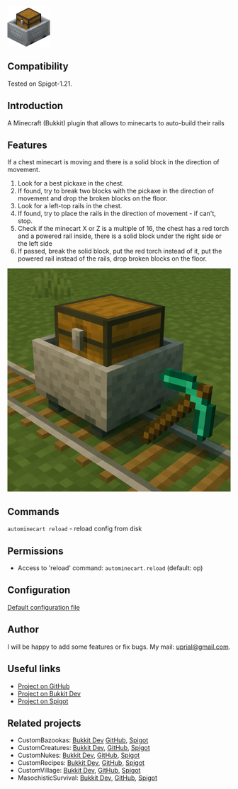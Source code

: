 ![AutoMinecart Logo](images/autominecart-logo.png)

## Compatibility

Tested on Spigot-1.21.

## Introduction

A Minecraft (Bukkit) plugin that allows to minecarts to auto-build their rails

## Features

If a chest minecart is moving and there is a solid block in the direction of movement.
1. Look for a best pickaxe in the chest.
2. If found, try to break two blocks with the pickaxe in the direction of movement and drop the broken blocks on the floor.
3. Look for a left-top rails in the chest.
4. If found, try to place the rails in the direction of movement - if can't, stop.
5. Check if the minecart X or Z is a multiple of 16, the chest has a red torch and a powered rail inside, there is a solid block under the right side or the left side
6. If passed, break the solid block, put the red torch instead of it, put the powered rail instead of the rails, drop broken blocks on the floor.

![a minecraft picture a chest minecart stays on a railway with a pickaxe in direction of the railway](images/autominecart-promo.png)

## Commands

`autominecart reload` - reload config from disk

## Permissions

* Access to 'reload' command:
`autominecart.reload` (default: op)

## Configuration
[Default configuration file](src/main/resources/config.yml)

## Author
I will be happy to add some features or fix bugs. My mail: uprial@gmail.com.

## Useful links
* [Project on GitHub](https://github.com/uprial/autominecart)
* [Project on Bukkit Dev](https://legacy.curseforge.com/minecraft/bukkit-plugins/auto-minecart)
* [Project on Spigot](https://www.spigotmc.org/resources/autominecart.128389/)

## Related projects
* CustomBazookas: [Bukkit Dev](https://legacy.curseforge.com/minecraft/bukkit-plugins/custombazookas/) [GitHub](https://github.com/uprial/custombazookas), [Spigot](https://www.spigotmc.org/resources/custombazookas.124997/)
* CustomCreatures: [Bukkit Dev](http://dev.bukkit.org/bukkit-plugins/customcreatures/), [GitHub](https://github.com/uprial/customcreatures), [Spigot](https://www.spigotmc.org/resources/customcreatures.68711/)
* CustomNukes: [Bukkit Dev](http://dev.bukkit.org/bukkit-plugins/customnukes/), [GitHub](https://github.com/uprial/customnukes), [Spigot](https://www.spigotmc.org/resources/customnukes.68710/)
* CustomRecipes: [Bukkit Dev](https://dev.bukkit.org/projects/custom-recipes), [GitHub](https://github.com/uprial/customrecipes/), [Spigot](https://www.spigotmc.org/resources/customrecipes.89435/)
* CustomVillage: [Bukkit Dev](http://dev.bukkit.org/bukkit-plugins/customvillage/), [GitHub](https://github.com/uprial/customvillage/), [Spigot](https://www.spigotmc.org/resources/customvillage.69170/)
* MasochisticSurvival: [Bukkit Dev](https://legacy.curseforge.com/minecraft/bukkit-plugins/masochisticsurvival/), [GitHub](https://github.com/uprial/masochisticsurvival/), [Spigot](https://www.spigotmc.org/resources/masochisticsurvival.124943/)
